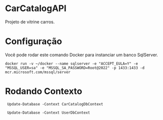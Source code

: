# CarCatalogAPI

Projeto de vitrine carros.

# Configuração

Você pode rodar este comando Docker para instanciar um banco SqlServer.

```
docker run -v ~/docker --name sqlserver -e "ACCEPT_EULA=Y" -e "MSSQL_USER=sa" -e "MSSQL_SA_PASSWORD=Root@2022" -p 1433:1433 -d mcr.microsoft.com/mssql/server
```
# Rodando Contexto

```
 Update-Database -Context CarCatalogDbContext
```

```
 Update-Database -Context UserDbContext
```
